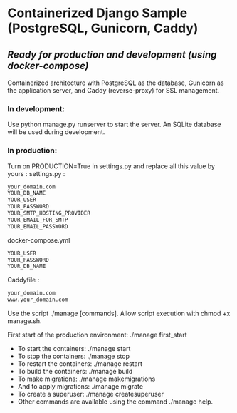 # Containerized Django Sample (PostgreSQL, Gunicorn, Caddy)
## _Ready for production and development (using docker-compose)_

Containerized architecture with PostgreSQL as the database, Gunicorn as the application server, and Caddy (reverse-proxy) for SSL management.

### In development:

Use python manage.py runserver to start the server.
An SQLite database will be used during development.

### In production:

Turn on PRODUCTION=True in settings.py and replace all this value by yours :
settings.py :
```sh
your_domain.com
YOUR_DB_NAME
YOUR_USER
YOUR_PASSWORD
YOUR_SMTP_HOSTING_PROVIDER
YOUR_EMAIL_FOR_SMTP
YOUR_EMAIL_PASSWORD
```

docker-compose.yml
```sh
YOUR_USER
YOUR_PASSWORD
YOUR_DB_NAME
```

Caddyfile :
```sh
your_domain.com
www.your_domain.com
```

Use the script ./manage [commands].
Allow script execution with chmod +x manage.sh.

First start of the production environment: ./manage first_start
- To start the containers: ./manage start
- To stop the containers: ./manage stop
- To restart the containers: ./manage restart
- To build the containers: ./manage build
- To make migrations: ./manage makemigrations
- And to apply migrations: ./manage migrate
- To create a superuser: ./manage createsuperuser
- Other commands are available using the command ./manage help.
